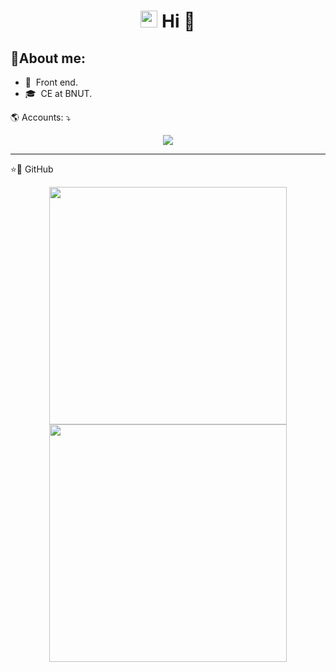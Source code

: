 <h1 align="center"><img src="https://media.giphy.com/media/hvRJCLFzcasrR4ia7z/giphy.gif" width=27px height=27px></img> Hi 💜</h1>



## 📑About me:

- 🌱 &nbsp;Front end.
- 🎓 &nbsp;CE at BNUT.

<p align="left">
🌎 Accounts: ⤵️
</p>


<p align="center">
  <a href="https://www.linkedin.com/in/mahdiyeh-asgharpour-33302323b?lipi=urn%3Ali%3Apage%3Ad_flagship3_profile_view_base_contact_details%3B1ae4wIqtRAiS3IihvUIe1w%3D%3D" alt="Linkedin">
  <img src="https://img.shields.io/badge/LinkedIn-0077B5?style=for-the-badge&logo=linkedin&logoColor=white" /></a>
  
<!--   <a href="#" alt="Instagram" target="_blank">
  <img src="https://img.shields.io/badge/Instagram-1877F2?style=for-the-badge&logo=instagram&logoColor=white"/></a> -->
  
 
  

   
</p>  

---

<p align="left">
⭐🚀 GitHub 
</p>  
<div align="center" position:"block">
<a href="https://github.com/mahdiyeh-asgharpour" position:"block">
<img align="center" height="380em" width="380em" src="https://github-readme-stats.vercel.app/api/top-langs/?username=mahdiyeh-asgharpour&layout=compact&langs_count=7&theme=dracula"/>
 <img height="380em" width="380em" src="https://github-readme-stats.vercel.app/api?username=mahdiyeh-asgharpour&show_icons=true&theme=dracula&include_all_commits=true&count_private=true"/>
</a>
 
</div>  

<!--  ![Snake animation](https://github.com/mahdiyeh-asgharpour/mahdiyeh-asgharpour/blob/output/github-contribution-grid-snake.svg) 

 <picture>
  <source media="(prefers-color-scheme: dark)" srcset="github-snake-dark.svg" />
  <source media="(prefers-color-scheme: light)" srcset="github-snake.svg" />
  <img alt="github-snake" src="github-snake.svg" />
</picture>
 -->




